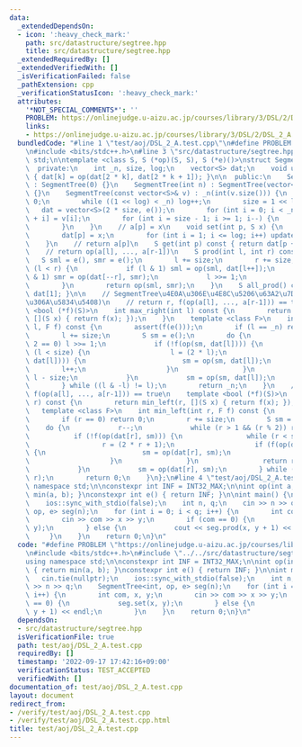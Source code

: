 ```yaml
---
data:
  _extendedDependsOn:
  - icon: ':heavy_check_mark:'
    path: src/datastructure/segtree.hpp
    title: src/datastructure/segtree.hpp
  _extendedRequiredBy: []
  _extendedVerifiedWith: []
  _isVerificationFailed: false
  _pathExtension: cpp
  _verificationStatusIcon: ':heavy_check_mark:'
  attributes:
    '*NOT_SPECIAL_COMMENTS*': ''
    PROBLEM: https://onlinejudge.u-aizu.ac.jp/courses/library/3/DSL/2/DSL_2_A
    links:
    - https://onlinejudge.u-aizu.ac.jp/courses/library/3/DSL/2/DSL_2_A
  bundledCode: "#line 1 \"test/aoj/DSL_2_A.test.cpp\"\n#define PROBLEM \"https://onlinejudge.u-aizu.ac.jp/courses/library/3/DSL/2/DSL_2_A\"\
    \n#include <bits/stdc++.h>\n#line 3 \"src/datastructure/segtree.hpp\"\nusing namespace\
    \ std;\n\ntemplate <class S, S (*op)(S, S), S (*e)()>\nstruct SegmentTree {\n\
    \  private:\n    int _n, size, log;\n    vector<S> dat;\n    void update(int k)\
    \ { dat[k] = op(dat[2 * k], dat[2 * k + 1]); }\n\n  public:\n    SegmentTree()\
    \ : SegmentTree(0) {}\n    SegmentTree(int n) : SegmentTree(vector<S>(n, e()))\
    \ {}\n    SegmentTree(const vector<S>& v) : _n(int(v.size())) {\n        log =\
    \ 0;\n        while ((1 << log) < _n) log++;\n        size = 1 << log;\n     \
    \   dat = vector<S>(2 * size, e());\n        for (int i = 0; i < _n; i++) dat[size\
    \ + i] = v[i];\n        for (int i = size - 1; i >= 1; i--) {\n            update(i);\n\
    \        }\n    }\n    // a[p] = x\n    void set(int p, S x) {\n        p += size;\n\
    \        dat[p] = x;\n        for (int i = 1; i <= log; i++) update(p >> i);\n\
    \    }\n    // return a[p]\n    S get(int p) const { return dat[p + size]; }\n\
    \    // return op(a[l], ..., a[r-1])\n    S prod(int l, int r) const {\n     \
    \   S sml = e(), smr = e();\n        l += size;\n        r += size;\n        while\
    \ (l < r) {\n            if (l & 1) sml = op(sml, dat[l++]);\n            if (r\
    \ & 1) smr = op(dat[--r], smr);\n            l >>= 1;\n            r >>= 1;\n\
    \        }\n        return op(sml, smr);\n    }\n    S all_prod() const { return\
    \ dat[1]; }\n\n    // SegmentTree\u4E0A\u306E\u4E8C\u5206\u63A2\u7D22 (\u5FC5\u8981\
    \u306A\u5834\u5408)\n    // return r, f(op(a[l], ..., a[r-1])) == true\n    template\
    \ <bool (*f)(S)>\n    int max_right(int l) const {\n        return max_right(l,\
    \ [](S x) { return f(x); });\n    }\n    template <class F>\n    int max_right(int\
    \ l, F f) const {\n        assert(f(e()));\n        if (l == _n) return _n;\n\
    \        l += size;\n        S sm = e();\n        do {\n            while (l %\
    \ 2 == 0) l >>= 1;\n            if (!f(op(sm, dat[l]))) {\n                while\
    \ (l < size) {\n                    l = (2 * l);\n                    if (f(op(sm,\
    \ dat[l]))) {\n                        sm = op(sm, dat[l]);\n                \
    \        l++;\n                    }\n                }\n                return\
    \ l - size;\n            }\n            sm = op(sm, dat[l]);\n            l++;\n\
    \        } while ((l & -l) != l);\n        return _n;\n    }\n    // return l,\
    \ f(op(a[l], ..., a[r-1])) == true\n    template <bool (*f)(S)>\n    int min_left(int\
    \ r) const {\n        return min_left(r, [](S x) { return f(x); });\n    }\n \
    \   template <class F>\n    int min_left(int r, F f) const {\n        assert(f(e()));\n\
    \        if (r == 0) return 0;\n        r += size;\n        S sm = e();\n    \
    \    do {\n            r--;\n            while (r > 1 && (r % 2)) r >>= 1;\n \
    \           if (!f(op(dat[r], sm))) {\n                while (r < size) {\n  \
    \                  r = (2 * r + 1);\n                    if (f(op(dat[r], sm)))\
    \ {\n                        sm = op(dat[r], sm);\n                        r--;\n\
    \                    }\n                }\n                return r + 1 - size;\n\
    \            }\n            sm = op(dat[r], sm);\n        } while ((r & -r) !=\
    \ r);\n        return 0;\n    }\n};\n#line 4 \"test/aoj/DSL_2_A.test.cpp\"\nusing\
    \ namespace std;\n\nconstexpr int INF = INT32_MAX;\n\nint op(int a, int b) { return\
    \ min(a, b); }\nconstexpr int e() { return INF; }\n\nint main() {\n    cin.tie(nullptr);\n\
    \    ios::sync_with_stdio(false);\n    int n, q;\n    cin >> n >> q;\n    SegmentTree<int,\
    \ op, e> seg(n);\n    for (int i = 0; i < q; i++) {\n        int com, x, y;\n\
    \        cin >> com >> x >> y;\n        if (com == 0) {\n            seg.set(x,\
    \ y);\n        } else {\n            cout << seg.prod(x, y + 1) << endl;\n   \
    \     }\n    }\n    return 0;\n}\n"
  code: "#define PROBLEM \"https://onlinejudge.u-aizu.ac.jp/courses/library/3/DSL/2/DSL_2_A\"\
    \n#include <bits/stdc++.h>\n#include \"../../src/datastructure/segtree.hpp\"\n\
    using namespace std;\n\nconstexpr int INF = INT32_MAX;\n\nint op(int a, int b)\
    \ { return min(a, b); }\nconstexpr int e() { return INF; }\n\nint main() {\n \
    \   cin.tie(nullptr);\n    ios::sync_with_stdio(false);\n    int n, q;\n    cin\
    \ >> n >> q;\n    SegmentTree<int, op, e> seg(n);\n    for (int i = 0; i < q;\
    \ i++) {\n        int com, x, y;\n        cin >> com >> x >> y;\n        if (com\
    \ == 0) {\n            seg.set(x, y);\n        } else {\n            cout << seg.prod(x,\
    \ y + 1) << endl;\n        }\n    }\n    return 0;\n}\n"
  dependsOn:
  - src/datastructure/segtree.hpp
  isVerificationFile: true
  path: test/aoj/DSL_2_A.test.cpp
  requiredBy: []
  timestamp: '2022-09-17 17:42:16+09:00'
  verificationStatus: TEST_ACCEPTED
  verifiedWith: []
documentation_of: test/aoj/DSL_2_A.test.cpp
layout: document
redirect_from:
- /verify/test/aoj/DSL_2_A.test.cpp
- /verify/test/aoj/DSL_2_A.test.cpp.html
title: test/aoj/DSL_2_A.test.cpp
---
```

